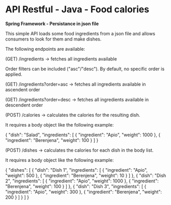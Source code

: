 # API Restful - Java - Food calories

**Spring Framework - Persistance in json file**

This simple API loads some food ingredients from a json file and allows consumers to look for them and make dishes. 

The following endpoints are available:

(GET)    /ingredients                         -> fetches all ingredients available

Order filters can be included ("asc"/"desc"). By default, no specific order is applied.

(GET)    /ingredients?order=asc                         -> fetches all ingredients available in ascendent order

(GET)    /ingredients?order=desc                         -> fetches all ingredients available in descendent order

(POST)    /calories         -> calculates the calories for the resulting dish.

It requires a body object like the following example:

{
    "dish": "Salad",
    "ingredients": [
        {
            "ingredient": "Apio",
            "weight": 1000
        },
        {
            "ingredient": "Berenjena",
            "weight": 100
        }
    ]
}

(POST)    /dishes      -> calculates the calories for each dish in the body list.

It requires a body object like the following example:

{
    "dishes": [
        {
            "dish": "Dish 1",
            "ingredients": [
                {
                    "ingredient": "Apio",
                    "weight": 500
                },
                {
                    "ingredient": "Berenjena",
                    "weight": 10
                }
            ]
        },
        {
            "dish": "Dish 2",
            "ingredients": [
                {
                    "ingredient": "Apio",
                    "weight": 1000
                },
                {
                    "ingredient": "Berenjena",
                    "weight": 100
                }
            ]
        },
        {
            "dish": "Dish 3",
            "ingredients": [
                {
                    "ingredient": "Apio",
                    "weight": 300
                },
                {
                    "ingredient": "Berenjena",
                    "weight": 200
                }
            ]
        }
    ]
}



